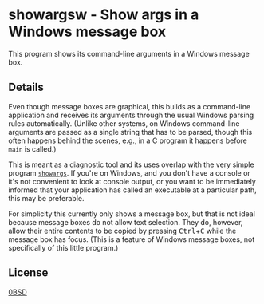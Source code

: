 # showargsw - Show args in a Windows message box

This program shows its command-line arguments in a Windows message box.

## Details

Even though message boxes are graphical, this builds as a command-line application and receives its arguments through the usual Windows parsing rules automatically. (Unlike other systems, on Windows command-line arguments are passed as a single string that has to be parsed, though this often happens behind the scenes, e.g., in a C program it happens before `main` is called.)

This is meant as a diagnostic tool and its uses overlap with the very simple program [`showargs`](https://github.com/EliahKagan/showargs). If you're on Windows, and you don't have a console or it's not convenient to look at console output, or you want to be immediately informed that your application has called an executable at a particular path, this may be preferable.

For simplicity this currently only shows a message box, but that is not ideal because message boxes do not allow text selection. They do, however, allow their entire contents to be copied by pressing <kbd>Ctrl</kbd>+<kbd>C</kbd> while the message box has focus. (This is a feature of Windows message boxes, not specifically of this little program.)

## License

[0BSD](LICENSE)
